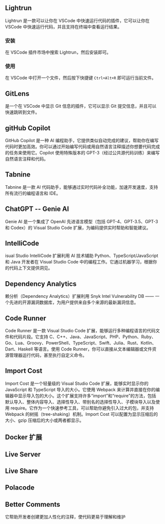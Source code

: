 
## Lightrun
Lightrun 是一款可以让你在 VSCode 中快速运行代码的插件，它可以让你在 VSCode 中快速运行代码，并且支持在终端中查看运行结果。

### 安装

在 VSCode 插件市场中搜索 Lightrun，然后安装即可。

### 使用

在 VSCode 中打开一个文件，然后按下快捷键 `Ctrl+Alt+R` 即可运行当前文件。

## GitLens 
是一个在 VSCode 中显示 Git 信息的插件，它可以显示 Git 提交信息，并且可以快速跳转到文件。


## gitHub Copilot
GitHub Copilot 是一种 AI 编程助手，它提供类似自动完成的建议，帮助你在编写代码时更加高效。你可以通过开始编写代码或用自然语言注释描述你想要代码完成的任务来使用它。Copilot 使用特殊版本的 GPT-3（经过公共源代码训练）来编写自然语言注释和代码。


## Tabnine 
Tabnine 是一款 AI 代码助手，能够通过实时代码补全功能，加速开发速度，支持所有流行的编程语言和 IDE。

## ChatGPT -- Genie AI 
Genie AI 是一个集成了 OpenAI 先进语言模型（包括 GPT-4、GPT-3.5、GPT-3 和 Codex）的 Visual Studio Code 扩展，为编码提供实时帮助和智能建议。

## IntelliCode
isual Studio IntelliCode 扩展利用 AI 技术辅助 Python、TypeScript/JavaScript 和 Java 开发者在 Visual Studio Code 中的编程工作。它通过机器学习，根据你的代码上下文提供洞见。

## Dependency Analytics
赖分析（Dependency Analytics）扩展利用 Snyk Intel Vulnerability DB —— 一个先进的开源漏洞数据库，为用户提供来自多个来源的最新漏洞信息。


## Code Runner
Code Runner 是一款 Visual Studio Code 扩展，能够运行多种编程语言的代码文件和代码片段。它支持 C、C++、Java、JavaScript、PHP、Python、Ruby、Go、Lua、Groovy、PowerShell、TypeScript、Swift、Julia、Rust、Kotlin、Dart、Haskell 等语言。使用 Code Runner，你可以直接从文本编辑器或文件资源管理器运行代码，甚至执行自定义命令。

## Import Cost
Import Cost 是一个轻量级的 Visual Studio Code 扩展，能够实时显示你的 JavaScript 和 TypeScript 导入的大小。它使用 Webpack 来计算并直接在你的编辑器中显示导入包的大小。这个扩展支持许多“import”和“require”的方法，包括默认导入、整体内容导入、选择性导入、带别名的选择性导入、子模块导入以及使用 require。它作为一个快速参考工具，可以帮助你避免引入过大的包，并支持 Webpack 的树摇（tree-shaking）机制。Import Cost 可以配置为显示压缩后的大小、gzip 压缩后的大小或两者都显示。

## Docker 扩展

## Live Server

## Live Share

## Polacode 

## Better Comments
它帮助开发者创建更加人性化的注释，使代码更易于理解和维护

